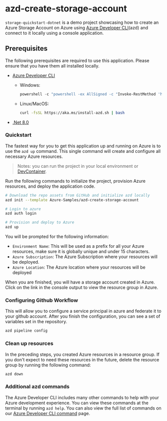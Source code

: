 # azd-create-storage-account

`storage-quickstart-dotnet` is a demo project showcasing how to create an Azure Storage Account on Azure using [Azure Developer CLI](https://learn.microsoft.com/en-us/azure/developer/azure-developer-cli/overview)(azd) and connect to it locally using a console application.

## Prerequisites

The following prerequisites are required to use this application.  Please ensure that you have them all installed locally.

- [Azure Developer CLI](https://aka.ms/azure-dev/install)
  - Windows:

    ```powershell
    powershell -c "powershell -ex AllSigned -c "Invoke-RestMethod 'https://aka.ms/install-azd.ps1' | Invoke-Expression""
    ```

  - Linux/MacOS:

    ```bash
    curl -fsSL https://aka.ms/install-azd.sh | bash 
    ```

- [.Net 8.0](https://dotnet.microsoft.com/en-us/download/dotnet/8.0)

### Quickstart

The fastest way for you to get this application up and running on Azure is to use the `azd up` command. This single command will create and configure all necessary Azure resources.

> Notes: you can run the project in your local environment or [DevContainer](https://code.visualstudio.com/docs/devcontainers/containers).

Run the following commands to initialize the project, provision Azure resources, and deploy the application code.

```bash
# Download the repo assets from GitHub and initialize azd locally
azd init --template Azure-Samples/azd-create-storage-account

# Login to azure
azd auth login

# Provision and deploy to Azure
azd up
```

You will be prompted for the following information:

- `Environment Name`: This will be used as a prefix for all your Azure resources, make sure it is globally unique and under 15 characters.
- `Azure Subscription`: The Azure Subscription where your resources will be deployed.
- `Azure Location`: The Azure location where your resources will be deployed

When you are finished, you will have a storage account created in Azure. Click on the link in the console output to view the resource group in Azure.

### Configuring Github Workflow

This will allow you to configure a service principal in azure and federate it to your github account. After you finish the configuration, you can see a set of variables set in the repository.

```bash
azd pipeline config
```

### Clean up resources

In the preceding steps, you created Azure resources in a resource group. If you don't expect to need these resources in the future, delete the resource group by running the following command:

```bash
azd down
```

### Additional azd commands

The Azure Developer CLI includes many other commands to help with your Azure development experience. You can view these commands at the terminal by running `azd help`. You can also view the full list of commands on our [Azure Developer CLI command](https://aka.ms/azure-dev/ref) page.
